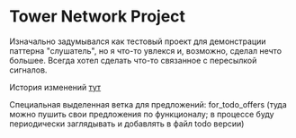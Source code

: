 # Tower Network Project

Изначально задумывался как тестовый проект для демонстрации паттерна
"слушатель", но я что-то увлекся и, возможно, сделал нечто большее.
Всегда хотел сделать что-то связанное с пересылкой сигналов.

История изменений [тут](doc/Changelog.md#alfa-0)

Специальная выделенная ветка для предложений: for_todo_offers (туда
можно пушить свои предложения по функционалу; в процессе буду 
периодически заглядывать и добавлять в файл todo версии)
